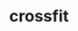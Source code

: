 ---
id: 4
image: '04.jpg'
name: "Wind Life Studio"
title: "crossfit"
category: "Fitness,plates,tenis"
price: "80"
capasity: "90"
square_meters: "180"
content: "Lorem ipsum dolor sit amet, consectetur adipiscing elit, sed do eiusmod tempor incididunt ut labore et dolore magna aliqua. Ut enim ad minim veniam, quis nostrud exercitation ullamco laboris nisi ut aliquip ex ea commodo consequat. Duis aute irure dolor in reprehenderit in voluptate velit esse cillum dolore eu fugiat nulla pariatur. Excepteur sint occaecat cupidatat non proident, sunt in culpa qui officia deserunt mollit anim id est laborum."
categories: "Fitness,plates,tenis"
location: "İstanbul, Beşiktaş"
star: 5
---